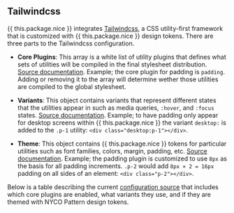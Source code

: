 ## Tailwindcss

{{ this.package.nice }} integrates [Tailwindcss](https://tailwindcss.com), a CSS utility-first framework that is customized with {{ this.package.nice }} design tokens. There are three parts to the Tailwindcss configuration.

* **Core Plugins**: This array is a white list of utility plugins that defines what sets of utilities will be compiled in the final stylesheet distribution. [Source documentation](https://tailwindcss.com/docs/configuration#core-plugins). Example; the core plugin for padding is `padding`. Adding or removing it to the array will determine wether those utilities are compiled to the global stylesheet.

* **Variants**: This object contains variants that represent different states that the utilities appear in such as media queries, `:hover`, and `:focus` states. [Source documentation](https://tailwindcss.com/docs/configuring-variants). Example; to have padding only appear for desktop screens within {{ this.package.nice }} the variant `desktop:` is added to the `.p-1` utility: `<div class="desktop:p-1"></div>`.

* **Theme**: This object contains {{ this.package.nice }} tokens for particular utilities such as font families, colors, margin, padding, etc. [Source documentation](https://tailwindcss.com/docs/theme). Example; the padding plugin is customized to use `8px` as the basis for all padding increments. `.p-2` would add `8px × 2 = 16px` padding on all sides of an element: `<div class="p-2"></div>`.

Below is a table describing the current <a href="{{ this.package.source }}/blob/main/config/tailwindcss.js">configuration source</a> that includes which core plugins are enabled, what variants they use, and if they are themed with NYCO Pattern design tokens.
